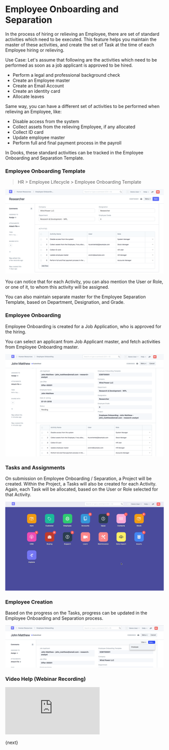 # Employee Onboarding and Separation

In the process of hiring or relieving an Employee, there are set of standard activities which need to be executed. This feature helps you maintain the master of these activities, and create the set of Task at the time of each Employee hiring or relieving.

Use Case: Let's assume that following are the activities which need to be performed as soon as a job applicant is approved to be hired.

- Perform a legal and professional background check
- Create an Employee master
- Create an Email Account
- Create an identity card
- Allocate leaves

Same way, you can have a different set of activities to be performed when relieving an Employee, like:

- Disable access from the system
- Collect assets from the relieving Employee, if any allocated
- Collect ID card
- Update employee master
- Perform full and final payment process in the payroll

In Dooks, these standard activities can be tracked in the Employee Onboarding and Separation Template.

### Employee Onboarding Template

> HR > Employee Lifecycle > Employee Onboarding Template

<img class="screenshot" alt="Onboarding Template" src="../assets/onboarding-template.png">

You can notice that for each Activity, you can also mention the User or Role, or one of it, to whom this activity will be assigned.

You can also maintain separate master for the Employee Separation Template, based on Department, Designation, and Grade.

### Employee Onboarding

Employee Onboarding is created for a Job Application, who is approved for the hiring.

You can select an applicant from Job Applicant master, and fetch activities from Employee Onboarding master.

<img class="screenshot" alt="Onboarding Template" src="../assets/onboarding.png">

### Tasks and Assignments

On submission on Employee Onboarding / Separation, a Project will be created. Within the Project, a Tasks will also be created for each Activity. Again, each Task will be allocated, based on the User or Role selected for that Activity.

<img class="screenshot" alt="Onboarding Template" src="../assets/onboarding-tasks.gif">

### Employee Creation

Based on the progress on the Tasks, progress can be updated in the Employee Onboarding and Separation process.

<img class="screenshot" alt="Onboarding Template" src="../assets/onboarding-employee.png">

### Video Help (Webinar Recording)

<div class="embed-container">
  <iframe src="https://www.youtube.com/embed/2zbMW1YKtWo" frameborder="0" allow="autoplay; encrypted-media" allowfullscreen>
  </iframe>
</div>

{next}
